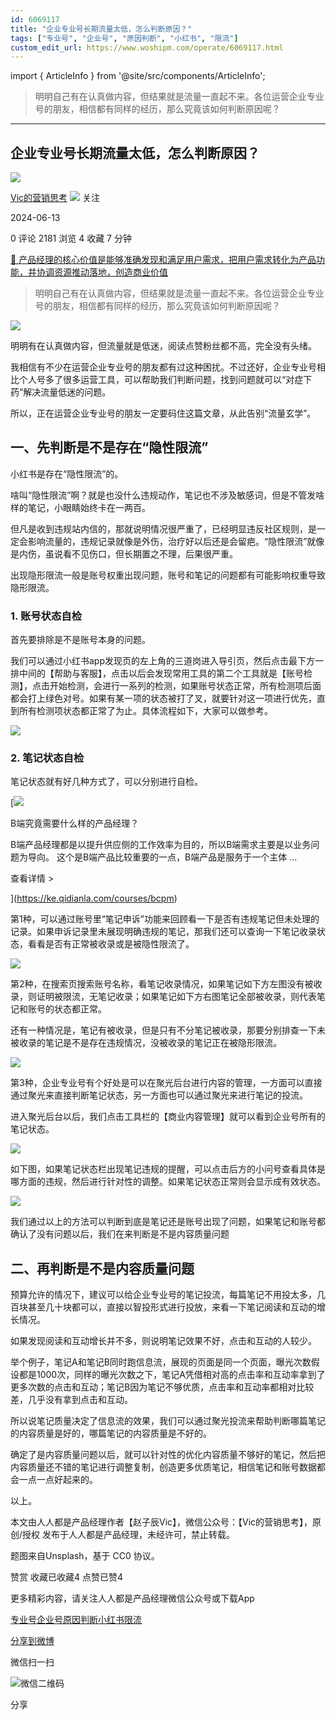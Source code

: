 ```yaml
---
id: 6069117
title: "企业专业号长期流量太低，怎么判断原因？"
tags: ["专业号", "企业号", "原因判断", "小红书", "限流"]
custom_edit_url: https://www.woshipm.com/operate/6069117.html
---
```

import { ArticleInfo } from '@site/src/components/ArticleInfo';

<ArticleInfo
    author="Vic的营销思考"
    authorLink="https://www.woshipm.com/u/1571258"
    published="2024-06-13"
    views={2181}
    comments={0}
    collects={4}
/>

> 明明自己有在认真做内容，但结果就是流量一直起不来。各位运营企业专业号的朋友，相信都有同样的经历，那么究竟该如何判断原因呢？

---

## 企业专业号长期流量太低，怎么判断原因？

[![](https://static.woshipm.com/view/woshipm_api_def_20240307101527_4536.jpg?imageView2/1/w/72/h/72/q/100)](https://www.woshipm.com/u/1571258)

[Vic的营销思考](https://www.woshipm.com/u/1571258) ![](https://static.woshipm.com/tag/1101_1@2x.png) 关注

2024-06-13

0 评论 2181 浏览 4 收藏 7 分钟

[🔗 产品经理的核心价值是能够准确发现和满足用户需求，把用户需求转化为产品功能，并协调资源推动落地，创造商业价值](https://ke.qidianla.com/courses/90pm)

> 明明自己有在认真做内容，但结果就是流量一直起不来。各位运营企业专业号的朋友，相信都有同样的经历，那么究竟该如何判断原因呢？

![](https://image.woshipm.com/2024/06/13/6ae8e974-2952-11ef-8e4c-00163e142b65.png)

明明有在认真做内容，但流量就是低迷，阅读点赞粉丝都不高，完全没有头绪。

我相信有不少在运营企业专业号的朋友都有过这种困扰。不过还好，企业专业号相比个人号多了很多运营工具，可以帮助我们判断问题，找到问题就可以“对症下药”解决流量低迷的问题。

所以，正在运营企业专业号的朋友一定要码住这篇文章，从此告别“流量玄学”。

## 一、先判断是不是存在“隐性限流”

小红书是存在“隐性限流”的。

啥叫“隐性限流”啊？就是也没什么违规动作，笔记也不涉及敏感词，但是不管发啥样的笔记，小眼睛始终卡在一两百。

但凡是收到违规站内信的，那就说明情况很严重了，已经明显违反社区规则，是一定会影响流量的，违规记录就像是外伤，治疗好以后还是会留疤。“隐性限流”就像是内伤，虽说看不见伤口，但长期置之不理，后果很严重。

出现隐形限流一般是账号权重出现问题，账号和笔记的问题都有可能影响权重导致隐形限流。

### 1\. 账号状态自检

首先要排除是不是账号本身的问题。

我们可以通过小红书app发现页的左上角的三道岗进入导引页，然后点击最下方一排中间的【帮助与客服】，点击以后会发现常用工具的第二个工具就是【账号检测】，点击开始检测，会进行一系列的检测，如果账号状态正常，所有检测项后面都会打上绿色对号。如果有某一项的状态被打了叉，就要针对这一项进行优先，直到所有检测项状态都正常了为止。具体流程如下，大家可以做参考。

![](https://image.woshipm.com/2024/06/13/9d3b8ca2-2951-11ef-92f3-00163e142b65.png)

### 2\. 笔记状态自检

笔记状态就有好几种方式了，可以分别进行自检。

[![](https://image.woshipm.com/2023/08/02/f7cafd68-30e3-11ee-9da3-00163e0b5ff3.png)

B端究竟需要什么样的产品经理？

B端产品经理都是以提升供应侧的工作效率为目的，所以B端需求主要是以业务问题为导向。 这个是B端产品比较重要的一点，B端产品是服务于一个主体 ...

查看详情 >

](https://ke.qidianla.com/courses/bcpm)

第1种，可以通过账号里“笔记申诉”功能来回顾看一下是否有违规笔记但未处理的记录。如果申诉记录里未展现明确违规的笔记，那我们还可以查询一下笔记收录状态，看看是否有正常被收录或是被隐性限流了。

![](https://image.woshipm.com/2024/06/13/0b4a3572-2952-11ef-8e4c-00163e142b65.png)

第2种，在搜索页搜索账号名称，看笔记收录情况，如果笔记如下方左图没有被收录，则证明被限流，无笔记收录；如果笔记如下方右图笔记全部被收录，则代表笔记和账号的状态都正常。

还有一种情况是，笔记有被收录，但是只有不分笔记被收录，那要分别排查一下未被收录的笔记是不是存在违规情况，没被收录的笔记正在被隐形限流。

![](https://image.woshipm.com/2024/06/13/9e47392a-2951-11ef-92f3-00163e142b65.png)

第3种，企业专业号有个好处是可以在聚光后台进行内容的管理，一方面可以直接通过聚光来直接判断笔记状态，另一方面也可以通过聚光来进行笔记的投流。

进入聚光后台以后，我们点击工具栏的【商业内容管理】就可以看到企业号所有的笔记状态。

![](https://image.woshipm.com/2024/06/13/9eb77618-2951-11ef-92f3-00163e142b65.png)

如下图，如果笔记状态栏出现笔记违规的提醒，可以点击后方的小问号查看具体是哪方面的违规，然后进行针对性的调整。如果笔记状态正常则会显示成有效状态。

![](https://image.woshipm.com/2024/06/13/9f5adb8c-2951-11ef-92f3-00163e142b65.png)

我们通过以上的方法可以判断到底是笔记还是账号出现了问题，如果笔记和账号都确认了没有问题以后，我们在来判断是不是内容质量问题

## 二、再判断是不是内容质量问题

预算允许的情况下，建议可以给企业专业号的笔记投流，每篇笔记不用投太多，几百块甚至几十块都可以，直接以智投形式进行投放，来看一下笔记阅读和互动的增长情况。

如果发现阅读和互动增长并不多，则说明笔记效果不好，点击和互动的人较少。

举个例子，笔记A和笔记B同时跑信息流，展现的页面是同一个页面，曝光次数假设都是1000次，同样的曝光次数之下，笔记A凭借相对高的点击率和互动率拿到了更多次数的点击和互动；笔记B因为笔记不够优质，点击率和互动率都相对比较差，几乎没有拿到点击和互动。

所以说笔记质量决定了信息流的效果，我们可以通过聚光投流来帮助判断哪篇笔记的内容质量是好的，哪篇笔记的内容质量是不好的。

确定了是内容质量问题以后，就可以针对性的优化内容质量不够好的笔记，然后把内容质量还不错的笔记进行调整复制，创造更多优质笔记，相信笔记和账号数据都会一点一点好起来的。

以上。

本文由人人都是产品经理作者【赵子辰Vic】，微信公众号：【Vic的营销思考】，原创/授权 发布于人人都是产品经理，未经许可，禁止转载。

题图来自Unsplash，基于 CC0 协议。

赞赏 收藏已收藏4 点赞已赞4

更多精彩内容，请关注人人都是产品经理微信公众号或下载App

[专业号](https://www.woshipm.com/tag/%e4%b8%93%e4%b8%9a%e5%8f%b7)[企业号](https://www.woshipm.com/tag/%e4%bc%81%e4%b8%9a%e5%8f%b7)[原因判断](https://www.woshipm.com/tag/%e5%8e%9f%e5%9b%a0%e5%88%a4%e6%96%ad)[小红书](https://www.woshipm.com/tag/%e5%b0%8f%e7%ba%a2%e4%b9%a6)[限流](https://www.woshipm.com/tag/%e9%99%90%e6%b5%81)

[分享到微博](https://service.weibo.com/share/share.php?appkey=2775287854&title=企业专业号长期流量太低，怎么判断原因？&url=https://www.woshipm.com/operate/6069117.html&pic=https://image.woshipm.com/2024/06/13/6ae8e974-2952-11ef-8e4c-00163e142b65.png)

微信扫一扫

![微信二维码](https://api.pwmqr.com/qrcode/create/?url=https://www.woshipm.com/operate/6069117.html)

分享